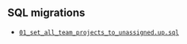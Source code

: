 ## SQL migrations

- [`01_set_all_team_projects_to_unassigned.up.sql`](01_set_all_team_projects_to_unassigned.up.sql)
